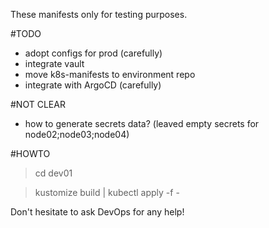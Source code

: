 These manifests only for testing purposes.

#TODO

- adopt configs for prod (carefully)
- integrate vault
- move k8s-manifests to environment repo
- integrate with ArgoCD (carefully)

#NOT CLEAR
- how to generate secrets data? (leaved empty secrets for node02;node03;node04)

#HOWTO

> cd dev01

> kustomize build  | kubectl apply -f -


Don't hesitate to ask DevOps for any help!
